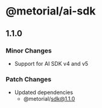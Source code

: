 # @metorial/ai-sdk

## 1.1.0

### Minor Changes

- Support for AI SDK v4 and v5

### Patch Changes

- Updated dependencies
  - @metorial/sdk@1.1.0
